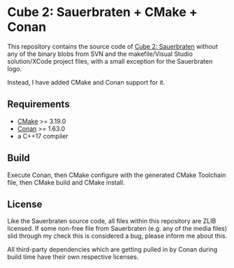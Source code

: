 # Cube 2: Sauerbraten + CMake + Conan

This repository contains the source code of [Cube 2: Sauerbraten](http://sauerbraten.org)
without any of the binary blobs from SVN and the makefile/Visual Studio solution/XCode project files,
with a small exception for the Sauerbraten logo.

Instead, I have added CMake and Conan support for it.


## Requirements

  * [CMake](https://cmake.org) >= 3.19.0
  * [Conan](https://conan.io) >= 1.63.0
  * a C++17 compiler


## Build

Execute Conan, then CMake configure with the generated CMake Toolchain file, then CMake build and CMake install.


## License

Like the Sauerbraten source code, all files within this repository are ZLIB licensed.
If some non-free file from Sauerbraten (e.g. any of the media files)
slid through my check this is considered a bug,
please inform me about this.

All third-party dependencies which are getting pulled in by Conan during build time
have their own respective licenses.
